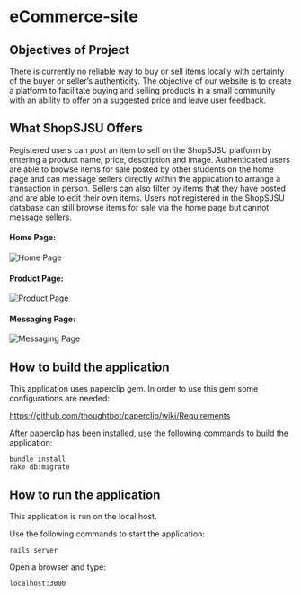 # eCommerce-site

## Objectives of Project

There is currently no reliable way to buy or sell items locally with certainty of the buyer or seller’s authenticity. The objective of our website is to create a platform to facilitate buying and selling products in a small community with an ability to offer on a suggested price and leave user feedback.

## What ShopSJSU Offers

Registered users can post an item to sell on the ShopSJSU platform by entering a product name, price, description and image. Authenticated users are able to browse items for sale posted by other students on the home page and can message sellers directly within the application to arrange a transaction in person. Sellers can also filter by items that they have posted and are able to edit their own items. Users not registered in the ShopSJSU database can still browse items for sale via the home page but cannot message sellers.


#### Home Page:

![Home Page](https://i.imgur.com/gXteTLn.png)

#### Product Page:

![Product Page](https://i.imgur.com/78HmK4S.png)

#### Messaging Page:

![Messaging Page](https://i.imgur.com/UrD5WdZ.png)

## How to build the application

This application uses paperclip gem. In order to use this gem some configurations are needed:

https://github.com/thoughtbot/paperclip/wiki/Requirements

After paperclip has been installed, use the following commands to build the application:

    bundle install
    rake db:migrate


##  How to run the application
This application is run on the local host. 

Use the following commands to start the application:

    rails server

Open a browser and type:

    localhost:3000
